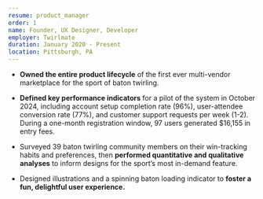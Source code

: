 ```yaml
---
resume: product_manager
order: 1
name: Founder, UX Designer, Developer
employer: Twirlmate
duration: January 2020 - Present
location: Pittsburgh, PA
---
```


- **Owned the entire product lifecycle** of the first ever multi-vendor marketplace for the sport of baton twirling.

- **Defined key performance indicators** for a pilot of the system in October 2024, including account setup completion rate (96%), user-attendee conversion rate (77%), and customer support requests per week (1-2). During a one-month registration window, 97 users generated $16,155 in entry fees.

- Surveyed 39 baton twirling community members on their win-tracking habits and preferences, then **performed quantitative and qualitative analyses** to inform designs for the sport’s most in-demand feature.

- Designed illustrations and a spinning baton loading indicator to **foster a fun, delightful user experience.**

